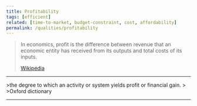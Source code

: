 ```yaml
---
title: Profitability
tags: [efficient]
related: [time-to-market, budget-constraint, cost, affordability]
permalink: /qualities/profitability
---
```


>In economics, profit is the difference between revenue that an economic entity has received from its outputs and total costs of its inputs. 
>
>[Wikipedia](https://en.wikipedia.org/wiki/Profit_(economics))

<hr>
>the degree to which an activity or system yields profit or financial gain.
>
>Oxford dictionary

<hr>
